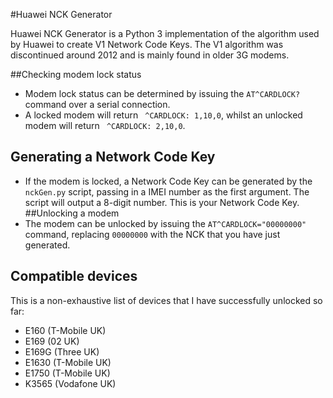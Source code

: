 #Huawei NCK Generator

Huawei NCK Generator is a Python 3 implementation of the algorithm used by Huawei to create V1 Network Code Keys. The V1 algorithm was discontinued around 2012 and is mainly found in older 3G modems. 

##Checking modem lock status
- Modem lock status can be determined by issuing the `AT^CARDLOCK?` command over a serial connection.
- A locked modem will return ` ^CARDLOCK: 1,10,0`, whilst an unlocked modem will return ` ^CARDLOCK: 2,10,0`.
## Generating a Network Code Key
- If the modem is locked, a Network Code Key can be generated by the `nckGen.py` script, passing in a IMEI number as the first argument. The script will output a 8-digit number. This is your Network Code Key.
##Unlocking a modem
- The modem can be unlocked by issuing the `AT^CARDLOCK="00000000"` command, replacing `00000000` with the NCK that you have just generated. 

## Compatible devices
This is a non-exhaustive list of devices that I have successfully unlocked so far:
 
- E160  (T-Mobile UK)
- E169 (02 UK)
- E169G (Three UK)
- E1630 (T-Mobile UK)
- E1750 (T-Mobile UK)
- K3565 (Vodafone UK)
